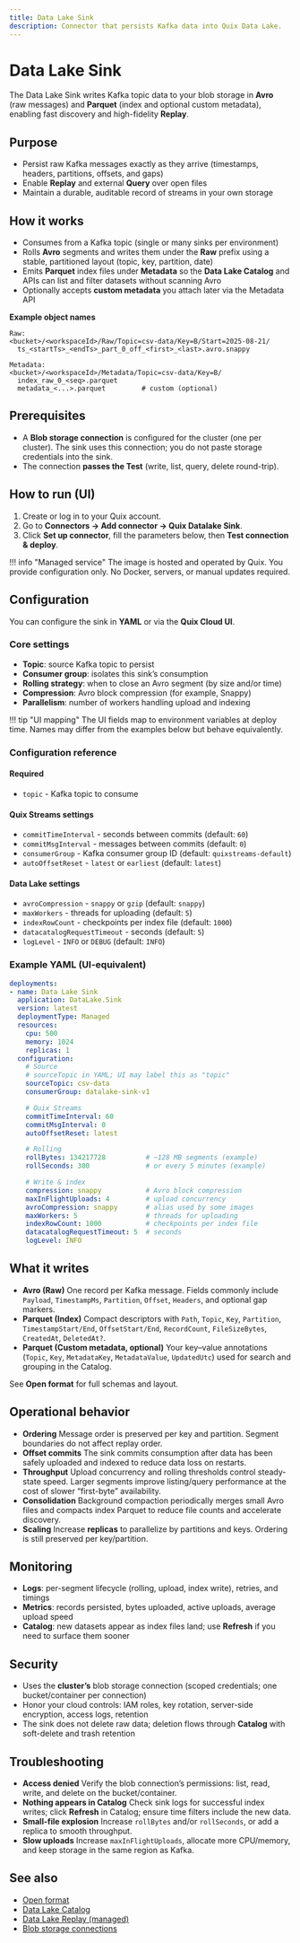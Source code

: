 ```yaml
---
title: Data Lake Sink
description: Connector that persists Kafka data into Quix Data Lake.
---
```


# Data Lake Sink

The Data Lake Sink writes Kafka topic data to your blob storage in **Avro** (raw messages) and **Parquet** (index and optional custom metadata), enabling fast discovery and high-fidelity **Replay**.

## Purpose

* Persist raw Kafka messages exactly as they arrive (timestamps, headers, partitions, offsets, and gaps)
* Enable **Replay** and external **Query** over open files
* Maintain a durable, auditable record of streams in your own storage

## How it works

* Consumes from a Kafka topic (single or many sinks per environment)
* Rolls **Avro** segments and writes them under the **Raw** prefix using a stable, partitioned layout (topic, key, partition, date)
* Emits **Parquet** index files under **Metadata** so the **Data Lake Catalog** and APIs can list and filter datasets without scanning Avro
* Optionally accepts **custom metadata** you attach later via the Metadata API

**Example object names**

```text
Raw:
<bucket>/<workspaceId>/Raw/Topic=csv-data/Key=B/Start=2025-08-21/
  ts_<startTs>_<endTs>_part_0_off_<first>_<last>.avro.snappy

Metadata:
<bucket>/<workspaceId>/Metadata/Topic=csv-data/Key=B/
  index_raw_0_<seq>.parquet
  metadata_<...>.parquet         # custom (optional)
```

## Prerequisites

* A **Blob storage connection** is configured for the cluster (one per cluster).
  The sink uses this connection; you do not paste storage credentials into the sink.
* The connection **passes the Test** (write, list, query, delete round-trip).

## How to run (UI)

1. Create or log in to your Quix account.
2. Go to **Connectors → Add connector → Quix Datalake Sink**.
3. Click **Set up connector**, fill the parameters below, then **Test connection & deploy**.

!!! info "Managed service"
    The image is hosted and operated by Quix. You provide configuration only. No Docker, servers, or manual updates required.

## Configuration

You can configure the sink in **YAML** or via the **Quix Cloud UI**.

### Core settings

* **Topic**: source Kafka topic to persist
* **Consumer group**: isolates this sink’s consumption
* **Rolling strategy**: when to close an Avro segment (by size and/or time)
* **Compression**: Avro block compression (for example, Snappy)
* **Parallelism**: number of workers handling upload and indexing

!!! tip "UI mapping"
    The UI fields map to environment variables at deploy time. Names may differ from the examples below but behave equivalently.

### Configuration reference

#### Required

* `topic` - Kafka topic to consume

#### Quix Streams settings

* `commitTimeInterval` - seconds between commits (default: `60`)
* `commitMsgInterval` - messages between commits (default: `0`)
* `consumerGroup` - Kafka consumer group ID (default: `quixstreams-default`)
* `autoOffsetReset` - `latest` or `earliest` (default: `latest`)

#### Data Lake settings

* `avroCompression` - `snappy` or `gzip` (default: `snappy`)
* `maxWorkers` - threads for uploading (default: `5`)
* `indexRowCount` - checkpoints per index file (default: `1000`)
* `datacatalogRequestTimeout` - seconds (default: `5`)
* `logLevel` - `INFO` or `DEBUG` (default: `INFO`)

### Example YAML (UI-equivalent)

```yaml
deployments:
- name: Data Lake Sink
  application: DataLake.Sink
  version: latest
  deploymentType: Managed
  resources:
    cpu: 500
    memory: 1024
    replicas: 1
  configuration:
    # Source
    # sourceTopic in YAML; UI may label this as "topic"
    sourceTopic: csv-data
    consumerGroup: datalake-sink-v1

    # Quix Streams
    commitTimeInterval: 60
    commitMsgInterval: 0
    autoOffsetReset: latest

    # Rolling
    rollBytes: 134217728          # ~128 MB segments (example)
    rollSeconds: 300              # or every 5 minutes (example)

    # Write & index
    compression: snappy           # Avro block compression
    maxInFlightUploads: 4         # upload concurrency
    avroCompression: snappy       # alias used by some images
    maxWorkers: 5                 # threads for uploading
    indexRowCount: 1000           # checkpoints per index file
    datacatalogRequestTimeout: 5  # seconds
    logLevel: INFO
```

## What it writes

* **Avro (Raw)**
  One record per Kafka message. Fields commonly include `Payload`, `TimestampMs`, `Partition`, `Offset`, `Headers`, and optional gap markers.
* **Parquet (Index)**
  Compact descriptors with `Path`, `Topic`, `Key`, `Partition`, `TimestampStart/End`, `OffsetStart/End`, `RecordCount`, `FileSizeBytes`, `CreatedAt`, `DeletedAt?`.
* **Parquet (Custom metadata, optional)**
  Your key–value annotations (`Topic`, `Key`, `MetadataKey`, `MetadataValue`, `UpdatedUtc`) used for search and grouping in the Catalog.

See **Open format** for full schemas and layout.

## Operational behavior

* **Ordering**
  Message order is preserved per key and partition. Segment boundaries do not affect replay order.
* **Offset commits**
  The sink commits consumption after data has been safely uploaded and indexed to reduce data loss on restarts.
* **Throughput**
  Upload concurrency and rolling thresholds control steady-state speed. Larger segments improve listing/query performance at the cost of slower “first-byte” availability.
* **Consolidation**
  Background compaction periodically merges small Avro files and compacts index Parquet to reduce file counts and accelerate discovery.
* **Scaling**
  Increase **replicas** to parallelize by partitions and keys. Ordering is still preserved per key/partition.

## Monitoring

* **Logs**: per-segment lifecycle (rolling, upload, index write), retries, and timings
* **Metrics**: records persisted, bytes uploaded, active uploads, average upload speed
* **Catalog**: new datasets appear as index files land; use **Refresh** if you need to surface them sooner

## Security

* Uses the **cluster’s** blob storage connection (scoped credentials; one bucket/container per connection)
* Honor your cloud controls: IAM roles, key rotation, server-side encryption, access logs, retention
* The sink does not delete raw data; deletion flows through **Catalog** with soft-delete and trash retention

## Troubleshooting

* **Access denied**
  Verify the blob connection’s permissions: list, read, write, and delete on the bucket/container.
* **Nothing appears in Catalog**
  Check sink logs for successful index writes; click **Refresh** in Catalog; ensure time filters include the new data.
* **Small-file explosion**
  Increase `rollBytes` and/or `rollSeconds`, or add a replica to smooth throughput.
* **Slow uploads**
  Increase `maxInFlightUploads`, allocate more CPU/memory, and keep storage in the same region as Kafka.

## See also

* [Open format](../datalake/open-format.md)
* [Data Lake Catalog](../datalake/catalog.md)
* [Data Lake Replay (managed)](./replay.md)
* [Blob storage connections](../../deploy/blob-storage.md)
